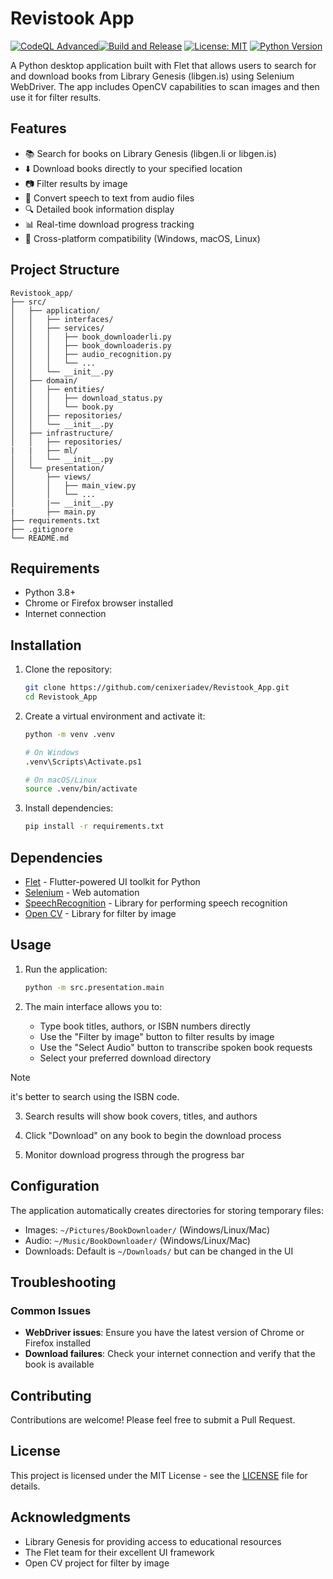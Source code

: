 # Revistook App

[![CodeQL Advanced](https://github.com/cenixeriadev/Revistook_App/actions/workflows/codeql.yml/badge.svg)](https://github.com/cenixeriadev/Revistook_App/actions/workflows/codeql.yml)[![Build and Release](https://github.com/cenixeriadev/Revistook_App/actions/workflows/build-release.yml/badge.svg)](https://github.com/cenixeriadev/Revistook_App/actions/workflows/build-release.yml) [![License: MIT](https://img.shields.io/badge/License-MIT-yellow.svg)](https://opensource.org/licenses/MIT) [![Python Version](https://img.shields.io/badge/python-3.12.6-blue.svg)](https://www.python.org/downloads/release/python-390/)

A Python desktop application built with Flet that allows users to search for and download books from Library Genesis (libgen.is) using Selenium WebDriver. The app includes OpenCV capabilities to scan images and then use it for filter results.



## Features

- 📚 Search for books on Library Genesis (libgen.li or libgen.is)
- ⬇️ Download books directly to your specified location
- 📷 Filter results by image
- 🎤 Convert speech to text from audio files
- 🔍 Detailed book information display
- 📊 Real-time download progress tracking
- 📱 Cross-platform compatibility (Windows, macOS, Linux)

## Project Structure

```
Revistook_app/
├── src/
│   ├── application/
│   │   ├── interfaces/
│   │   ├── services/
│   │   │   ├── book_downloaderli.py
│   │   │   ├── book_downloaderis.py
│   │   │   ├── audio_recognition.py
│   │   │   └── ...
│   │   └── __init__.py
│   ├── domain/
│   │   ├── entities/
│   │   │   ├── download_status.py
│   │   │   └── book.py
│   │   ├── repositories/
│   │   └── __init__.py
│   ├── infrastructure/
│   │   ├── repositories/
|   |   ├── ml/
│   │   └── __init__.py
│   └── presentation/
│       ├── views/
│       │   ├── main_view.py
│       │   └── ...
│       |── __init__.py  
|       ├── main.py
├── requirements.txt
├── .gitignore
└── README.md
```

## Requirements

- Python 3.8+
- Chrome or Firefox browser installed
- Internet connection

## Installation

1. Clone the repository:
   ```bash
   git clone https://github.com/cenixeriadev/Revistook_App.git
   cd Revistook_App
   ```

2. Create a virtual environment and activate it:
   ```bash
   python -m venv .venv
   
   # On Windows
   .venv\Scripts\Activate.ps1
   
   # On macOS/Linux
   source .venv/bin/activate
   ```

3. Install dependencies:
   ```bash
   pip install -r requirements.txt
   ```

## Dependencies

- [Flet](https://flet.dev/) - Flutter-powered UI toolkit for Python
- [Selenium](https://selenium-python.readthedocs.io/) - Web automation
- [SpeechRecognition](https://pypi.org/project/SpeechRecognition/) - Library for performing speech recognition
- [Open CV](https://pypi.org/project/opencv-python/) - Library for filter by image
## Usage

1. Run the application:
   ```bash
   python -m src.presentation.main
   ```

2. The main interface allows you to:
   - Type book titles, authors, or ISBN numbers directly
   - Use the "Filter by image" button to filter results by image
   - Use the "Select Audio" button to transcribe spoken book requests
   - Select your preferred download directory
>[!Note]
>it's better to search using the ISBN code.
3. Search results will show book covers, titles, and authors
   
4. Click "Download" on any book to begin the download process

5. Monitor download progress through the progress bar

## Configuration

The application automatically creates directories for storing temporary files:
- Images: `~/Pictures/BookDownloader/` (Windows/Linux/Mac)
- Audio: `~/Music/BookDownloader/` (Windows/Linux/Mac)
- Downloads: Default is `~/Downloads/` but can be changed in the UI


## Troubleshooting

### Common Issues

- **WebDriver issues**: Ensure you have the latest version of Chrome or Firefox installed
- **Download failures**: Check your internet connection and verify that the book is available


## Contributing

Contributions are welcome! Please feel free to submit a Pull Request.

## License

This project is licensed under the MIT License - see the [LICENSE](LICENSE) file for details.

## Acknowledgments

- Library Genesis for providing access to educational resources
- The Flet team for their excellent UI framework
- Open CV project for filter by image

